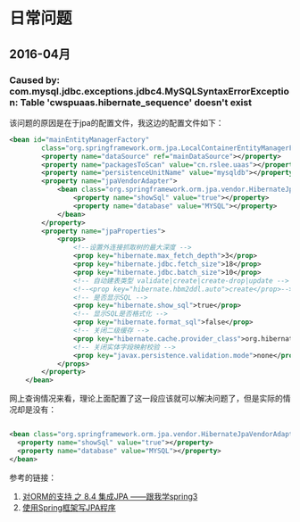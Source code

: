 # 日常问题

## 2016-04月

### Caused by: com.mysql.jdbc.exceptions.jdbc4.MySQLSyntaxErrorException: Table 'cwspuaas.hibernate_sequence' doesn't exist

该问题的原因是在于jpa的配置文件，我这边的配置文件如下：
```xml
<bean id="mainEntityManagerFactory"
		class="org.springframework.orm.jpa.LocalContainerEntityManagerFactoryBean">
		<property name="dataSource" ref="mainDataSource"></property>
		<property name="packagesToScan" value="cn.rslee.uaas"></property>
		<property name="persistenceUnitName" value="mysqldb"></property>
		<property name="jpaVendorAdapter">
			<bean class="org.springframework.orm.jpa.vendor.HibernateJpaVendorAdapter">
				<property name="showSql" value="true"></property>
				<property name="database" value="MYSQL"></property>
			</bean>
		</property>
		<property name="jpaProperties">
			<props>
				<!--设置外连接抓取树的最大深度 -->
				<prop key="hibernate.max_fetch_depth">3</prop>
				<prop key="hibernate.jdbc.fetch_size">18</prop>
				<prop key="hibernate.jdbc.batch_size">10</prop>
				<!-- 自动建表类型 validate|create|create-drop|update -->
				<!--<prop key="hibernate.hbm2ddl.auto">create</prop>-->
				<!-- 是否显示SQL -->
				<prop key="hibernate.show_sql">true</prop>
				<!-- 显示SQL是否格式化 -->
				<prop key="hibernate.format_sql">false</prop>
				<!-- 关闭二级缓存 -->
				<prop key="hibernate.cache.provider_class">org.hibernate.cache.NoCacheProvider</prop>
				<!-- 关闭实体字段映射校验 -->
				<prop key="javax.persistence.validation.mode">none</prop>
			</props>
		</property>
	</bean>

```
网上查询情况来看，理论上面配置了这一段应该就可以解决问题了，但是实际的情况却是没有：
```xml

<bean class="org.springframework.orm.jpa.vendor.HibernateJpaVendorAdapter">
  <property name="showSql" value="true"></property>
  <property name="database" value="MYSQL"></property>
</bean>
```

参考的链接：
1. [对ORM的支持 之 8.4 集成JPA ——跟我学spring3](http://jinnianshilongnian.iteye.com/blog/1439369)
2. [使用Spring框架写JPA程序](http://blog.sina.com.cn/s/blog_4fb490ff0100xbly.html)
